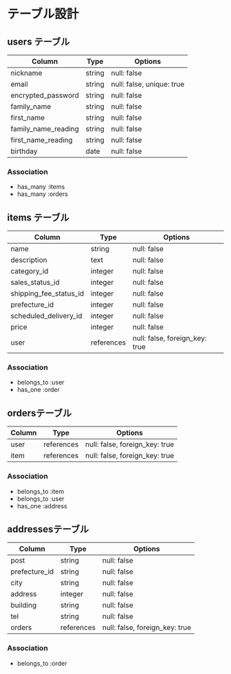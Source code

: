 # テーブル設計

## users テーブル

| Column              | Type   | Options      |
| ------------------  | ------ | -----------  |
| nickname            | string | null: false  |
| email               | string | null: false, unique: true |
| encrypted_password  | string | null: false  |
| family_name         | string | null: false  |
| first_name          | string | null: false  |
| family_name_reading | string | null: false  |
| first_name_reading  | string | null: false  |
| birthday            | date   | null: false  |

### Association

- has_many :items
- has_many :orders

## items テーブル

| Column                 | Type       | Options     |
| ---------------------- | ---------- | ----------- |
| name                   | string     | null: false |
| description            | text       | null: false |
| category_id            | integer    | null: false |
| sales_status_id        | integer    | null: false |
| shipping_fee_status_id | integer    | null: false |
| prefecture_id          | integer    | null: false |
| scheduled_delivery_id  | integer    | null: false |
| price                  | integer    | null: false |
| user                   | references | null: false, foreign_key: true 

### Association

- belongs_to :user
- has_one :order



##  ordersテーブル

| Column       | Type       | Options                        |
| -----------  | ---------- | ------------------------------ |
| user         | references | null: false, foreign_key: true |
| item         | references | null: false, foreign_key: true |

### Association

- belongs_to :item
- belongs_to :user
- has_one :address


##  addressesテーブル

| Column         | Type     | Options     |
| -----------    | -------- | ----------- |
| post           | string   | null: false | 
| prefecture_id  | string   | null: false |
| city           | string   | null: false |
| address        | integer  | null: false |
| building       | string   | null: false |
| tel            | string   | null: false |
| orders         |references| null: false, foreign_key: true |

### Association

- belongs_to :order